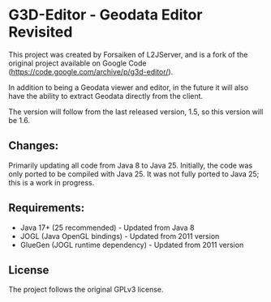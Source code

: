 # G3D-Editor - Geodata Editor Revisited

This project was created by Forsaiken of L2JServer, and is a fork of the original project available on Google Code (https://code.google.com/archive/p/g3d-editor/).

In addition to being a Geodata viewer and editor, in the future it will also have the ability to extract Geodata directly from the client.

The version will follow from the last released version, 1.5, so this version will be 1.6.

## Changes:

Primarily updating all code from Java 8 to Java 25. Initially, the code was only ported to be compiled with Java 25. It was not fully ported to Java 25; this is a work in progress.

## Requirements:

- Java 17+ (25 recommended) - Updated from Java 8
- JOGL (Java OpenGL bindings) - Updated from 2011 version
- GlueGen (JOGL runtime dependency) - Updated from 2011 version

## License

The project follows the original GPLv3 license.
